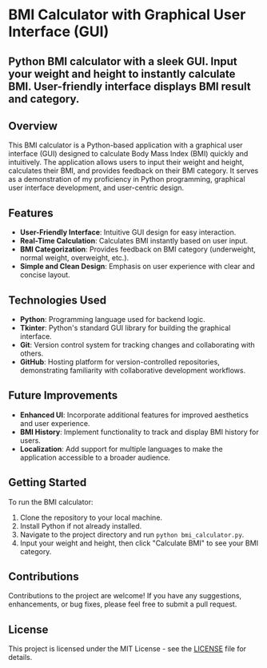 # BMI Calculator with Graphical User Interface (GUI)
Python BMI calculator with a sleek GUI. Input your weight and height to instantly calculate BMI. User-friendly interface displays BMI result and category. 
---------------------------------------------------------------------------------------------------------------------------------------------------------------------------------------------

## Overview
This BMI calculator is a Python-based application with a graphical user interface (GUI) designed to calculate Body Mass Index (BMI) quickly and intuitively. The application allows users to input their weight and height, calculates their BMI, and provides feedback on their BMI category. It serves as a demonstration of my proficiency in Python programming, graphical user interface development, and user-centric design.

## Features
- **User-Friendly Interface**: Intuitive GUI design for easy interaction.
- **Real-Time Calculation**: Calculates BMI instantly based on user input.
- **BMI Categorization**: Provides feedback on BMI category (underweight, normal weight, overweight, etc.).
- **Simple and Clean Design**: Emphasis on user experience with clear and concise layout.

## Technologies Used
- **Python**: Programming language used for backend logic.
- **Tkinter**: Python's standard GUI library for building the graphical interface.
- **Git**: Version control system for tracking changes and collaborating with others.
- **GitHub**: Hosting platform for version-controlled repositories, demonstrating familiarity with collaborative development workflows.

## Future Improvements
- **Enhanced UI**: Incorporate additional features for improved aesthetics and user experience.
- **BMI History**: Implement functionality to track and display BMI history for users.
- **Localization**: Add support for multiple languages to make the application accessible to a broader audience.

## Getting Started
To run the BMI calculator:
1. Clone the repository to your local machine.
2. Install Python if not already installed.
3. Navigate to the project directory and run `python bmi_calculator.py`.
4. Input your weight and height, then click "Calculate BMI" to see your BMI category.

## Contributions
Contributions to the project are welcome! If you have any suggestions, enhancements, or bug fixes, please feel free to submit a pull request.

## License
This project is licensed under the MIT License - see the [LICENSE](LICENSE) file for details.
